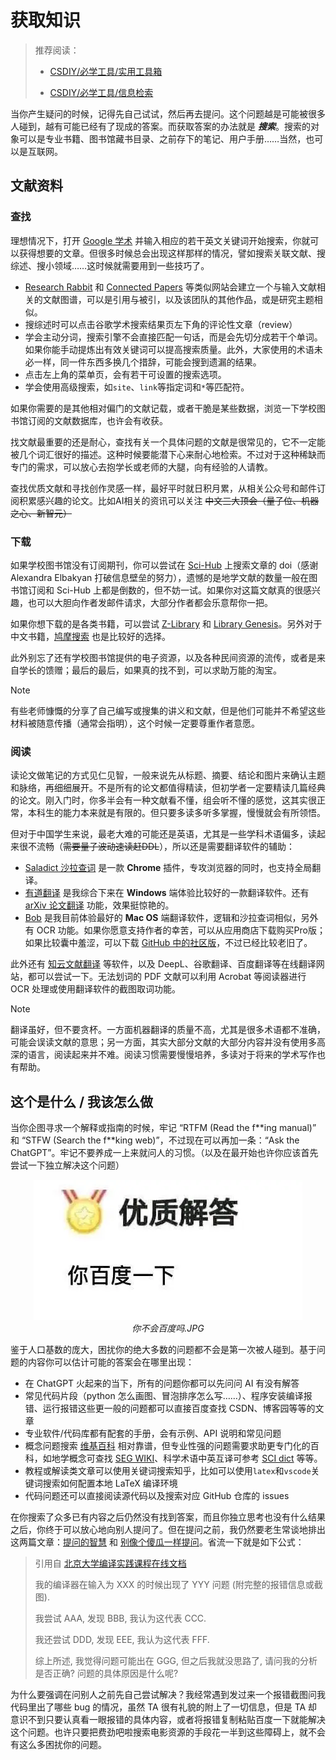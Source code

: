 # **获取知识**

> 推荐阅读：
>
> - [CSDIY/必学工具/实用工具箱](https://csdiy.wiki/%E5%BF%85%E5%AD%A6%E5%B7%A5%E5%85%B7/tools/)
>
> - [CSDIY/必学工具/信息检索](https://csdiy.wiki/%E5%BF%85%E5%AD%A6%E5%B7%A5%E5%85%B7/%E4%BF%A1%E6%81%AF%E6%A3%80%E7%B4%A2/)

当你产生疑问的时候，记得先自己试试，然后再去提问。这个问题越是可能被很多人碰到，越有可能已经有了现成的答案。而获取答案的办法就是 ***搜索***。搜索的对象可以是专业书籍、图书馆藏书目录、之前存下的笔记、用户手册……当然，也可以是互联网。

## 文献资料

### 查找

理想情况下，打开 [Google 学术](https://scholar.google.com/) 并输入相应的若干英文关键词开始搜索，你就可以获得想要的文章。但很多时候总会出现这样那样的情况，譬如搜索关联文献、搜综述、搜小领域……这时候就需要用到一些技巧了。

- [Research Rabbit](https://www.researchrabbit.ai/) 和 [Connected Papers](https://www.connectedpapers.com/) 等类似网站会建立一个与输入文献相关的文献图谱，可以是引用与被引，以及该团队的其他作品，或是研究主题相似。
- 搜综述时可以点击谷歌学术搜索结果页左下角的评论性文章（review）
- 学会主动分词，搜索引擎不会直接匹配一句话，而是会先切分成若干个单词。如果你能手动提炼出有效关键词可以提高搜索质量。此外，大家使用的术语未必一样，同一件东西多换几个措辞，可能会搜到遗漏的结果。
- 点击左上角的菜单页，会有若干可设置的搜索选项。
- 学会使用高级搜索，如`site`、`link`等指定词和`*`等匹配符。

如果你需要的是其他相对偏门的文献记载，或者干脆是某些数据，浏览一下学校图书馆订阅的文献数据库，也许会有收获。

找文献最重要的还是耐心，查找有关一个具体问题的文献是很常见的，它不一定能被几个词汇很好的描述。这种时候要能潜下心来耐心地检索。不过对于这种稀缺而专门的需求，可以放心去抱学长或老师的大腿，向有经验的人请教。

查找优质文献和寻找创作灵感一样，最好平时就日积月累，从相关公众号和邮件订阅积累感兴趣的论文。比如AI相关的资讯可以关注 ~~中文三大顶会（量子位、机器之心、新智元）~~

### 下载

如果学校图书馆没有订阅期刊，你可以尝试在 [Sci-Hub](https://sci-hub.se/) 上搜索文章的 doi（感谢 Alexandra Elbakyan 打破信息壁垒的努力），遗憾的是地学文献的数量一般在图书馆订阅和 Sci-Hub 上都是倒数的，但不妨一试。如果你对这篇文献真的很感兴趣，也可以大胆向作者发邮件请求，大部分作者都会乐意帮你一把。

如果你想下载的是各类书籍，可以尝试 [Z-Library](https://zlibrary-global.se/) 和 [Library Genesis](http://libgen.is/)。另外对于中文书籍，[鸠摩搜索](https://www.jiumodiary.com/) 也是比较好的选择。

此外别忘了还有学校图书馆提供的电子资源，以及各种民间资源的流传，或者是来自学长的馈赠；最后的最后，如果真的找不到，可以求助万能的淘宝。

> [!NOTE]
> 有些老师慷慨的分享了自己编写或搜集的讲义和文献，但是他们可能并不希望这些材料被随意传播（通常会指明），这个时候一定要尊重作者意愿。

### 阅读

读论文做笔记的方式见仁见智，一般来说先从标题、摘要、结论和图片来确认主题和脉络，再细细展开。不是所有的论文都值得精读，但初学者一定要精读几篇经典的论文。刚入门时，你多半会有一种文献看不懂，组会听不懂的感觉，这其实很正常，本科生的能力本来就是有限的。但只要多读多听多掌握，慢慢就会有所领悟。

但对于中国学生来说，最老大难的可能还是英语，尤其是一些学科术语偏多，读起来很不流畅（~~需要量子波动速读赶DDL~~），所以还是需要翻译软件的辅助：

- [Saladict 沙拉查词](https://saladict.crimx.com/) 是一款 **Chrome** 插件，专攻浏览器的同时，也支持全局翻译。
- [有道翻译](https://fanyi.youdao.com/) 是我综合下来在 **Windows** 端体验比较好的一款翻译软件。还有 [arXiv 论文翻译](https://fanyi.youdao.com/trans/#/home) 功能，效果挺惊艳的。
- [Bob](https://bobtranslate.com/) 是我目前体验最好的 **Mac OS** 端翻译软件，逻辑和沙拉查词相似，另外有 OCR 功能。如果你愿意支持作者的幸苦，可以从应用商店下载购买Pro版；如果比较囊中羞涩，可以下载 [GitHub 中的社区版](https://github.com/ripperhe/Bob/releases/tag/v0.10.3)，不过已经比较老旧了。

此外还有 [知云文献翻译](https://www.zhiyunwenxian.cn/) 等软件，以及 DeepL、谷歌翻译、百度翻译等在线翻译网站，都可以尝试一下。无法划词的 PDF 文献可以利用 Acrobat 等阅读器进行 OCR 处理或使用翻译软件的截图取词功能。

> [!NOTE]
> 翻译虽好，但不要贪杯。一方面机器翻译的质量不高，尤其是很多术语都不准确，可能会误读文献的意思；另一方面，其实大部分文献的大部分内容并没有使用多高深的语言，阅读起来并不难。阅读习惯需要慢慢培养，多读对于将来的学术写作也有帮助。

## 这个是什么 / 我该怎么做

当你企图寻求一个解释或指南的时候，牢记 “RTFM (Read the f\*\*ing manual)” 和 “STFW (Search the f\*\*king web)”，不过现在可以再加一条：“Ask the ChatGPT”。牢记不要养成一上来就问人的习惯。（以及在最开始也许你应该首先尝试一下独立解决这个问题）

<p align="center">
  <img src="../images/why_not_baidu.jpg" alt="你不会百度吗？.JPG">
  <br>
  <em>你不会百度吗.JPG</em>
</p>

鉴于人口基数的庞大，困扰你的绝大多数的问题都不会是第一次被人碰到。基于问题的内容你可以估计可能的答案会在哪里出现：

- 在 ChatGPT 火起来的当下，所有的问题你都可以先问问 AI 有没有解答
- 常见代码片段（python 怎么画图、冒泡排序怎么写……）、程序安装编译报错、运行报错这些更一般的问题都可以直接百度查找 CSDN、博客园等等的文章
- 专业软件/代码库都有配套的手册，会有示例、API 说明和常见问题
- 概念问题搜索 [维基百科](https://en.wikipedia.org/) 相对靠谱，但专业性强的问题需要求助更专门化的百科，如地学概念可查找 [SEG WIKI](https://wiki.seg.org/wiki/Main_Page)、科学术语中英互译可参考 [SCI dict](https://www.scidict.org/) 等等。
- 教程或解读类文章可以使用关键词搜索知乎，比如可以使用`latex`和`vscode`关键词搜索如何配置本地 LaTeX 编译环境
- 代码问题还可以直接阅读源代码以及搜索对应 GitHub 仓库的 issues

在你搜索了众多已有内容之后仍然没有找到答案，而且你独立思考也没有什么结果之后，你终于可以放心地向别人提问了。但在提问之前，我仍然要老生常谈地排出这两篇文章：[提问的智慧](https://github.com/ryanhanwu/How-To-Ask-Questions-The-Smart-Way/blob/main/README-zh_CN.md) 和 [别像个傻瓜一样提问](https://github.com/tangx/Stop-Ask-Questions-The-Stupid-Ways/blob/master/README.md)。省流一下就是如下公式：

> 引用自 [北京大学编译实践课程在线文档](https://pku-minic.github.io/online-doc/#/preface/facing-problems)
>
> 我的编译器在输入为 XXX 的时候出现了 YYY 问题 (附完整的报错信息或截图).
>
> 我尝试 AAA, 发现 BBB, 我认为这代表 CCC.
>
> 我还尝试 DDD, 发现 EEE, 我认为这代表 FFF.
>
> 综上所述, 我觉得问题可能出在 GGG, 但之后我就没思路了, 请问我的分析是否正确? 问题的具体原因是什么呢?

为什么要强调在问别人之前先自己尝试解决？我经常遇到发过来一个报错截图问我代码里出了哪些 bug 的情况，虽然 TA 很有礼貌的附上了一切信息，但是 TA 却意识不到只要认真看一眼报错的具体内容，或者将报错复制粘贴百度一下就能解决这个问题。也许只要把费劲吧啦搜索电影资源的手段花一半到这些障碍上，就不会有这么多困扰你的问题。
